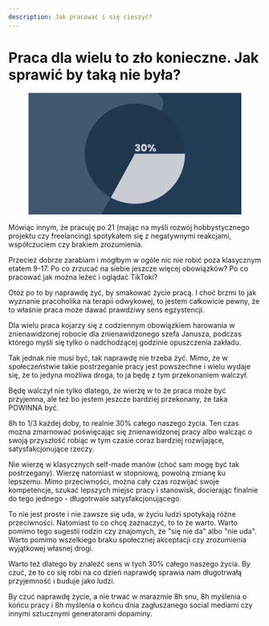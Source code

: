 ```yaml
---
description: Jak pracować i się cieszyć?
---
```


# ‎Praca dla wielu to zło konieczne. Jak sprawić by taką nie była?

<figure><img src="../../.gitbook/assets/image (10).png" alt=""><figcaption></figcaption></figure>

Mówiąc innym, że pracuję po 21 (mając na myśli rozwój hobbystycznego projektu czy freelancing) spotykałem się z negatywnymi reakcjami, współczuciem czy brakiem zrozumienia.

Przecież dobrze zarabiam i mógłbym w ogóle nic nie robić poza klasycznym etatem 9-17. Po co zrzucać na siebie jeszcze więcej obowiązków? Po co pracować jak można leżeć i oglądać TikToki?

Otóż po to by naprawdę żyć, by smakować życie pracą. I choć brzmi to jak wyznanie pracoholika na terapii odwykowej, to jestem całkowicie pewny, że to właśnie praca może dawać prawdziwy sens egzystencji.

Dla wielu praca kojarzy się z codziennym obowiązkiem harowania w znienawidzonej robocie dla znienawidzonego szefa Janusza, podczas którego myśli się tylko o nadchodzącej godzinie opuszczenia zakładu.

Tak jednak nie musi być, tak naprawdę nie trzeba żyć. Mimo, że w społeczeństwie takie postrzeganie pracy jest powszechne i wielu wydaje się, że to jedyna możliwa droga, to ja będę z tym przekonaniem walczył.

Będę walczył nie tylko dlatego, że wierzę w to że praca może być przyjemna, ale też bo jestem jeszcze bardziej przekonany, że taka POWINNA być.

8h to 1/3 każdej doby, to realnie 30% całego naszego życia. Ten czas można zmarnować poświęcając się znienawidzonej pracy albo walcząc o swoją przyszłość robiąc w tym czasie coraz bardziej rozwijające, satysfakcjonujące rzeczy.

Nie wierzę w klasycznych self-made manów (choć sam mogę być tak postrzegany). Wierzę natomiast w stopniową, powolną zmianę ku lepszemu. Mimo przeciwności, można cały czas rozwijać swoje kompetencje, szukać lepszych miejsc pracy i stanowisk, docierając finalnie do tego jednego - długotrwale satysfakcjonującego.

To nie jest proste i nie zawsze się uda, w życiu ludzi spotykają różne przeciwności. Natomiast to co chcę zaznaczyć, to to że warto. Warto pomimo tego sugestii rodzin czy znajomych, że "się nie da" albo "nie uda". Warto pomimo wszelkiego braku społecznej akceptacji czy zrozumienia wyjątkowej własnej drogi.

Warto też dlatego by znaleźć sens w tych 30% całego naszego życia. By czuć, że to co się robi na co dzień naprawdę sprawia nam długotrwałą przyjemność i buduje jako ludzi.

By czuć naprawdę życie, a nie trwać w marazmie 8h snu, 8h myślenia o końcu pracy i 8h myślenia o końcu dnia zagłuszanego social mediami czy innymi sztucznymi generatorami dopaminy.
